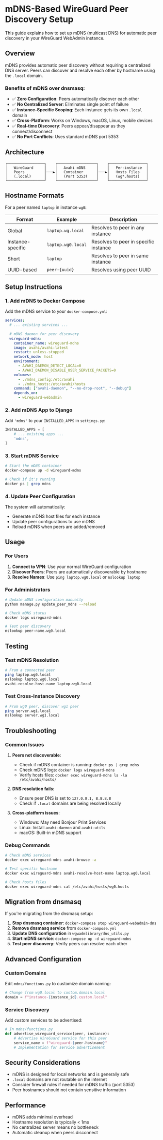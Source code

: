 # mDNS-Based WireGuard Peer Discovery Setup

This guide explains how to set up mDNS (multicast DNS) for automatic peer discovery in your WireGuard WebAdmin instance.

## Overview

mDNS provides automatic peer discovery without requiring a centralized DNS server. Peers can discover and resolve each other by hostname using the `.local` domain.

### Benefits of mDNS over dnsmasq:
- ✅ **Zero Configuration**: Peers automatically discover each other
- ✅ **No Centralized Server**: Eliminates single point of failure  
- ✅ **Instance-Specific Scoping**: Each instance gets its own `.local` domain
- ✅ **Cross-Platform**: Works on Windows, macOS, Linux, mobile devices
- ✅ **Real-time Discovery**: Peers appear/disappear as they connect/disconnect
- ✅ **No Port Conflicts**: Uses standard mDNS port 5353

## Architecture

```
┌─────────────────┐    ┌──────────────────┐    ┌─────────────────┐
│   WireGuard     │    │   Avahi mDNS     │    │   Per-instance  │
│   Peers         │───▶│   Container      │───▶│   Hosts Files   │
│   (.local)      │    │   (Port 5353)    │    │   (wg*.hosts)   │
└─────────────────┘    └──────────────────┘    └─────────────────┘
```

## Hostname Formats

For a peer named `laptop` in instance `wg0`:

| Format | Example | Description |
|--------|---------|-------------|
| Global | `laptop.wg.local` | Resolves to peer in any instance |
| Instance-specific | `laptop.wg0.local` | Resolves to peer in specific instance |
| Short | `laptop` | Resolves to peer in same instance |
| UUID-based | `peer-{uuid}` | Resolves using peer UUID |

## Setup Instructions

### 1. Add mDNS to Docker Compose

Add the mDNS service to your `docker-compose.yml`:

```yaml
services:
  # ... existing services ...
  
  # mDNS daemon for peer discovery
  wireguard-mdns:
    container_name: wireguard-mdns
    image: avahi/avahi:latest
    restart: unless-stopped
    network_mode: host
    environment:
      - AVAHI_DAEMON_DETECT_LOCAL=0
      - AVAHI_DAEMON_DISABLE_USER_SERVICE_PACKETS=0
    volumes:
      - ./mdns_config:/etc/avahi
      - ./mdns_hosts:/etc/avahi/hosts
    command: ["avahi-daemon", "--no-drop-root", "--debug"]
    depends_on:
      - wireguard-webadmin
```

### 2. Add mDNS App to Django

Add `'mdns'` to your `INSTALLED_APPS` in `settings.py`:

```python
INSTALLED_APPS = [
    # ... existing apps ...
    'mdns',
]
```

### 3. Start mDNS Service

```bash
# Start the mDNS container
docker-compose up -d wireguard-mdns

# Check if it's running
docker ps | grep mdns
```

### 4. Update Peer Configuration

The system will automatically:
- Generate mDNS host files for each instance
- Update peer configurations to use mDNS
- Reload mDNS when peers are added/removed

## Usage

### For Users

1. **Connect to VPN**: Use your normal WireGuard configuration
2. **Discover Peers**: Peers are automatically discoverable by hostname
3. **Resolve Names**: Use `ping laptop.wg0.local` or `nslookup laptop`

### For Administrators

```bash
# Update mDNS configuration manually
python manage.py update_peer_mdns --reload

# Check mDNS status
docker logs wireguard-mdns

# Test peer discovery
nslookup peer-name.wg0.local
```

## Testing

### Test mDNS Resolution

```bash
# From a connected peer
ping laptop.wg0.local
nslookup laptop.wg0.local
avahi-resolve-host-name laptop.wg0.local
```

### Test Cross-Instance Discovery

```bash
# From wg0 peer, discover wg1 peer
ping server.wg1.local
nslookup server.wg1.local
```

## Troubleshooting

### Common Issues

1. **Peers not discoverable**:
   - Check if mDNS container is running: `docker ps | grep mdns`
   - Check mDNS logs: `docker logs wireguard-mdns`
   - Verify hosts files: `docker exec wireguard-mdns ls -la /etc/avahi/hosts/`

2. **DNS resolution fails**:
   - Ensure peer DNS is set to `127.0.0.1, 8.8.8.8`
   - Check if `.local` domains are being resolved locally

3. **Cross-platform issues**:
   - Windows: May need Bonjour Print Services
   - Linux: Install `avahi-daemon` and `avahi-utils`
   - macOS: Built-in mDNS support

### Debug Commands

```bash
# Check mDNS services
docker exec wireguard-mdns avahi-browse -a

# Test specific hostname
docker exec wireguard-mdns avahi-resolve-host-name laptop.wg0.local

# Check hosts files
docker exec wireguard-mdns cat /etc/avahi/hosts/wg0.hosts
```

## Migration from dnsmasq

If you're migrating from the dnsmasq setup:

1. **Stop dnsmasq container**: `docker-compose stop wireguard-webadmin-dns`
2. **Remove dnsmasq service** from `docker-compose.yml`
3. **Update DNS configuration** in `wgwadmlibrary/dns_utils.py`
4. **Start mDNS service**: `docker-compose up -d wireguard-mdns`
5. **Test peer discovery**: Verify peers can resolve each other

## Advanced Configuration

### Custom Domains

Edit `mdns/functions.py` to customize domain naming:

```python
# Change from wg0.local to custom.domain.local
domain = f"instance-{instance_id}.custom.local"
```

### Service Discovery

Add custom services to be advertised:

```python
# In mdns/functions.py
def advertise_wireguard_service(peer, instance):
    # Advertise WireGuard service for this peer
    service_name = f"wireguard-{peer.hostname}"
    # Implementation for service advertisement
```

## Security Considerations

- mDNS is designed for local networks and is generally safe
- `.local` domains are not routable on the internet
- Consider firewall rules if needed for mDNS traffic (port 5353)
- Peer hostnames should not contain sensitive information

## Performance

- mDNS adds minimal overhead
- Hostname resolution is typically < 1ms
- No centralized server means no bottleneck
- Automatic cleanup when peers disconnect
